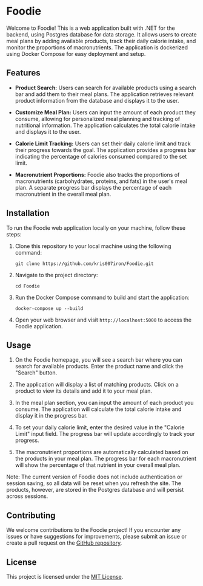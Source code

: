 # Foodie

Welcome to Foodie! This is a web application built with .NET for the backend, using Postgres database for data storage. It allows users to create meal plans by adding available products, track their daily calorie intake, and monitor the proportions of macronutrients. The application is dockerized using Docker Compose for easy deployment and setup.

## Features

- **Product Search:** Users can search for available products using a search bar and add them to their meal plans. The application retrieves relevant product information from the database and displays it to the user.

- **Customize Meal Plan:** Users can input the amount of each product they consume, allowing for personalized meal planning and tracking of nutritional information. The application calculates the total calorie intake and displays it to the user.

- **Calorie Limit Tracking:** Users can set their daily calorie limit and track their progress towards the goal. The application provides a progress bar indicating the percentage of calories consumed compared to the set limit.

- **Macronutrient Proportions:** Foodie also tracks the proportions of macronutrients (carbohydrates, proteins, and fats) in the user's meal plan. A separate progress bar displays the percentage of each macronutrient in the overall meal plan.

## Installation

To run the Foodie web application locally on your machine, follow these steps:

1. Clone this repository to your local machine using the following command:

   ```
   git clone https://github.com/kris007iron/Foodie.git
   ```

2. Navigate to the project directory:

   ```
   cd Foodie
   ```

3. Run the Docker Compose command to build and start the application:

   ```
   docker-compose up --build
   ```

4. Open your web browser and visit `http://localhost:5000` to access the Foodie application.

## Usage

1. On the Foodie homepage, you will see a search bar where you can search for available products. Enter the product name and click the "Search" button.

2. The application will display a list of matching products. Click on a product to view its details and add it to your meal plan.

3. In the meal plan section, you can input the amount of each product you consume. The application will calculate the total calorie intake and display it in the progress bar.

4. To set your daily calorie limit, enter the desired value in the "Calorie Limit" input field. The progress bar will update accordingly to track your progress.

5. The macronutrient proportions are automatically calculated based on the products in your meal plan. The progress bar for each macronutrient will show the percentage of that nutrient in your overall meal plan.

Note: The current version of Foodie does not include authentication or session saving, so all data will be reset when you refresh the site. The products, however, are stored in the Postgres database and will persist across sessions.

## Contributing

We welcome contributions to the Foodie project! If you encounter any issues or have suggestions for improvements, please submit an issue or create a pull request on the [GitHub repository](https://github.com/kris007iron/Foodie).

## License

This project is licensed under the [MIT License](https://opensource.org/licenses/MIT).
